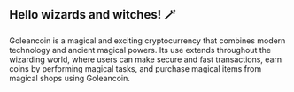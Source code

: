 ## Hello wizards and witches! 🪄
Goleancoin is a magical and exciting cryptocurrency that combines modern technology and ancient magical powers. Its use extends throughout the wizarding world, where users can make secure and fast transactions, earn coins by performing magical tasks, and purchase magical items from magical shops using Goleancoin.
